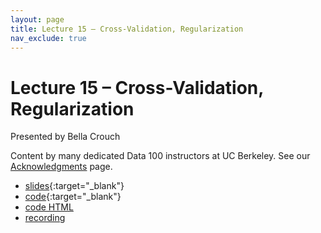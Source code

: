 ```yaml
---
layout: page
title: Lecture 15 – Cross-Validation, Regularization
nav_exclude: true
---
```


# Lecture 15 – Cross-Validation, Regularization

Presented by Bella Crouch

Content by many dedicated Data 100 instructors at UC Berkeley. See our [Acknowledgments](../../acks) page.

- [slides](https://docs.google.com/presentation/d/1SAwJ-qy6nNOgr3sHeY1Efe9hG8lhP2CZeP7moL5Bu4s/edit?usp=sharing){:target="_blank"}
- [code](http://data100-jl4.datahub.berkeley.edu/hub/user-redirect/git-pull?repo=https%3A%2F%2Fgithub.com%2FDS-100%2Fsu23-materials&branch=main&urlpath=lab%2Ftree%2Fsu23-materials%2Flec%2Flec15%2Flec15.ipynb){:target="_blank"}
- [code HTML](../../resources/assets/lectures/lec15/lec15.html)
- [recording](https://bcourses.berkeley.edu/courses/1525605/pages/lecture-15-cross-validation-regularization)
